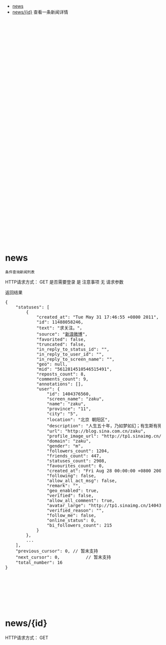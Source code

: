 * [news](#news)
* [news/{id}](#news/{id}) 查看一条新闻详情




<br /><br /><br /><br /><br /><br /><br /><br /><br /><br /><br /><br /><br /><br /><br /><br /><br /><br /><br /><br /><br /><br /><br /><br /><br /><br /><br /><br /><br /><br /><br /><br /><br /><br /><br /><br /><br /><br /><br /><br /><br /><br />

<a name="news"></a>
# news

	条件查询新闻列表  
HTTP请求方式：
	GET
是否需要登录
	是
注意事项
	无
请求参数
	

返回结果
<pre>
{
    "statuses": [
        {
            "created_at": "Tue May 31 17:46:55 +0800 2011",
            "id": 11488058246,
            "text": "求关注。"，
            "source": "<a href="http://weibo.com" rel="nofollow">新浪微博</a>",
            "favorited": false,
            "truncated": false,
            "in_reply_to_status_id": "",
            "in_reply_to_user_id": "",
            "in_reply_to_screen_name": "",
            "geo": null,
            "mid": "5612814510546515491",
            "reposts_count": 8,
            "comments_count": 9,
            "annotations": [],
            "user": {
                "id": 1404376560,
                "screen_name": "zaku",
                "name": "zaku",
                "province": "11",
                "city": "5",
                "location": "北京 朝阳区",
                "description": "人生五十年，乃如梦如幻；有生斯有死，壮士复何憾。",
                "url": "http://blog.sina.com.cn/zaku",
                "profile_image_url": "http://tp1.sinaimg.cn/1404376560/50/0/1",
                "domain": "zaku",
                "gender": "m",
                "followers_count": 1204,
                "friends_count": 447,
                "statuses_count": 2908,
                "favourites_count": 0,
                "created_at": "Fri Aug 28 00:00:00 +0800 2009",
                "following": false,
                "allow_all_act_msg": false,
                "remark": "",
                "geo_enabled": true,
                "verified": false,
                "allow_all_comment": true,
                "avatar_large": "http://tp1.sinaimg.cn/1404376560/180/0/1",
                "verified_reason": "",
                "follow_me": false,
                "online_status": 0,
                "bi_followers_count": 215
            }
        },
        ...
    ],
    "previous_cursor": 0, // 暂未支持
    "next_cursor": 0,          // 暂未支持
    "total_number": 16
}
</pre>



<br /><br /><br /><br /><br /><br />



<a name="news/{id}"></a>
# news/{id}
HTTP请求方式：
	GET  


